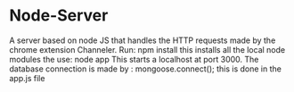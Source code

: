 # Node-Server
A server based on node JS that handles the HTTP requests made by the chrome extension Channeler.
Run:
npm install
this installs all the local node modules 
the use:
node app 
This starts a localhost at port 3000.
The database connection is made by :
mongoose.connect(<Path to database>); this is done in the app.js file
